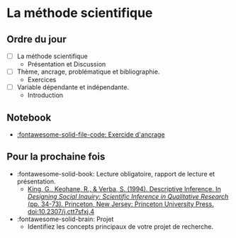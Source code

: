 # La méthode scientifique

## Ordre du jour
- [ ] La méthode scientifique
    - Présentation et Discussion
- [ ] Thème, ancrage, problématique et bibliographie.
    - Exercices
- [ ] Variable dépendante et indépendante.
    - Introduction

## Notebook
- [:fontawesome-solid-file-code: Exercide d'ancrage](https://colab.research.google.com/github/mickaeltemporao/methodes/blob/main/materials/01-ancrage.ipynb)

## Pour la prochaine fois
- :fontawesome-solid-book: Lecture obligatoire, rapport de lecture et présentation.
    - [King, G., Keohane, R., & Verba, S. (1994). Descriptive Inference. In *Designing Social Inquiry: Scientific Inference in Qualitative Research* (pp. 34-73). Princeton, New Jersey: Princeton University Press. doi:10.2307/j.ctt7sfxj.4](https://proxy.sciencespobordeaux.fr:5139/document/doi/10.1515/9781400821211-003/pdf)
- :fontawesome-solid-brain: Projet
    - Identifiez les concepts principaux de votre projet de recherche.
